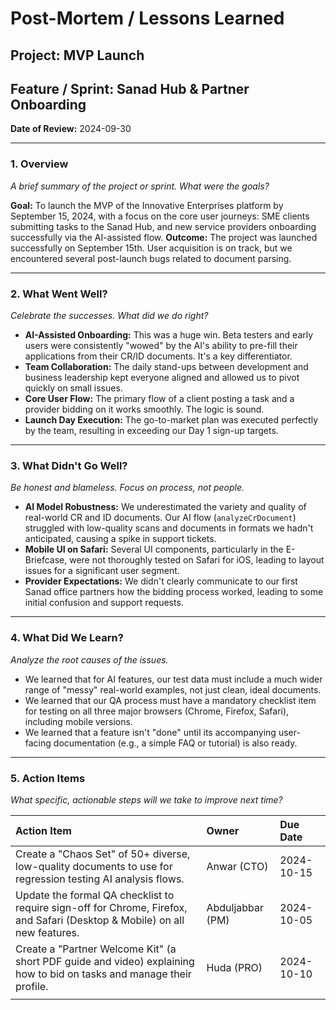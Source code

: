 
# Post-Mortem / Lessons Learned

## Project: MVP Launch
## Feature / Sprint: Sanad Hub & Partner Onboarding
**Date of Review:** 2024-09-30

---

### 1. Overview
*A brief summary of the project or sprint. What were the goals?*

**Goal:** To launch the MVP of the Innovative Enterprises platform by September 15, 2024, with a focus on the core user journeys: SME clients submitting tasks to the Sanad Hub, and new service providers onboarding successfully via the AI-assisted flow.
**Outcome:** The project was launched successfully on September 15th. User acquisition is on track, but we encountered several post-launch bugs related to document parsing.

---

### 2. What Went Well?
*Celebrate the successes. What did we do right?*
- **AI-Assisted Onboarding:** This was a huge win. Beta testers and early users were consistently "wowed" by the AI's ability to pre-fill their applications from their CR/ID documents. It's a key differentiator.
- **Team Collaboration:** The daily stand-ups between development and business leadership kept everyone aligned and allowed us to pivot quickly on small issues.
- **Core User Flow:** The primary flow of a client posting a task and a provider bidding on it works smoothly. The logic is sound.
- **Launch Day Execution:** The go-to-market plan was executed perfectly by the team, resulting in exceeding our Day 1 sign-up targets.

---

### 3. What Didn't Go Well?
*Be honest and blameless. Focus on process, not people.*
- **AI Model Robustness:** We underestimated the variety and quality of real-world CR and ID documents. Our AI flow (`analyzeCrDocument`) struggled with low-quality scans and documents in formats we hadn't anticipated, causing a spike in support tickets.
- **Mobile UI on Safari:** Several UI components, particularly in the E-Briefcase, were not thoroughly tested on Safari for iOS, leading to layout issues for a significant user segment.
- **Provider Expectations:** We didn't clearly communicate to our first Sanad office partners how the bidding process worked, leading to some initial confusion and support requests.

---

### 4. What Did We Learn?
*Analyze the root causes of the issues.*
- We learned that for AI features, our test data must include a much wider range of "messy" real-world examples, not just clean, ideal documents.
- We learned that our QA process must have a mandatory checklist item for testing on all three major browsers (Chrome, Firefox, Safari), including mobile versions.
- We learned that a feature isn't "done" until its accompanying user-facing documentation (e.g., a simple FAQ or tutorial) is also ready.

---

### 5. Action Items
*What specific, actionable steps will we take to improve next time?*

| Action Item                                            | Owner         | Due Date   |
| :------------------------------------------------------- | :------------ | :--------- |
| Create a "Chaos Set" of 50+ diverse, low-quality documents to use for regression testing AI analysis flows. | Anwar (CTO)   | 2024-10-15 |
| Update the formal QA checklist to require sign-off for Chrome, Firefox, and Safari (Desktop & Mobile) on all new features. | Abduljabbar (PM) | 2024-10-05 |
| Create a "Partner Welcome Kit" (a short PDF guide and video) explaining how to bid on tasks and manage their profile. | Huda (PRO) | 2024-10-10 |
|                                                          |               |            |

    